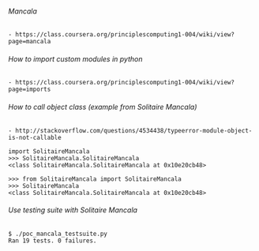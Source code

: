 ###### Mancala
    - https://class.coursera.org/principlescomputing1-004/wiki/view?page=mancala

###### How to import custom modules in python
    - https://class.coursera.org/principlescomputing1-004/wiki/view?page=imports

###### How to call object class (example from Solitaire Mancala)
    - http://stackoverflow.com/questions/4534438/typeerror-module-object-is-not-callable

```
import SolitaireMancala
>>> SolitaireMancala.SolitaireMancala
<class SolitaireMancala.SolitaireMancala at 0x10e20cb48>

>>> from SolitaireMancala import SolitaireMancala
>>> SolitaireMancala
<class SolitaireMancala.SolitaireMancala at 0x10e20cb48>
```

###### Use testing suite with Solitaire Mancala

```
$ ./poc_mancala_testsuite.py
Ran 19 tests. 0 failures.
```
